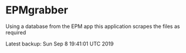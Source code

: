# EPMgrabber
Using a database from the EPM app this application scrapes the files as required


Latest backup: Sun Sep 8 19:41:01 UTC 2019
